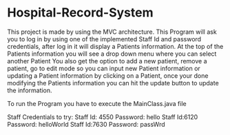 # Hospital-Record-System
This project is made by using the MVC architecture.
This Program will ask you to log in by using one of the implemented Staff Id and password credentials, after log in it will display a Patients information.
At the top of the Patients information you will see a drop down menu where you can select another Patient
You also get the option to add a new patient, remove a patient, go to edit mode so you can input new Patient information or updating a Patient information by clicking on a Patient, once your done modifying the Patients information you can hit the update button to update the information.

To run the Program you have to execute the MainClass.java file

Staff Credentials to try:
Staff Id: 4550  Password: hello
Staff Id:6120   Password: helloWorld
Staff Id:7630   Password: passWrd
